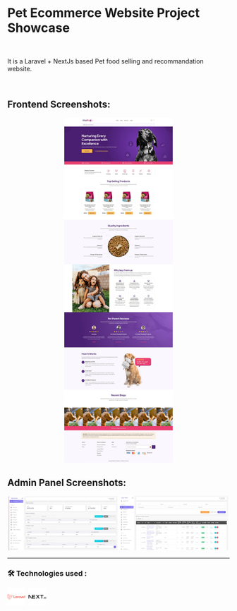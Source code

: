 # Pet Ecommerce Website Project Showcase

<br>

It is a Laravel + NextJs based Pet food selling and recommandation website.

<br>

## Frontend Screenshots:
<p align="center">
    <img src="/Screenshots/front_page.jpeg" width="49%"></img>
</p>

## Admin Panel Screenshots:
<p align="center">
    <img src="/Screenshots/dashboard.jpeg" width="49%"></img>
    <img src="/Screenshots/dashboard_product.jpeg" width="49%"></img>
</p>

---

### :hammer_and_wrench: Technologies used :

<div>
  <img src="https://github.com/devicons/devicon/blob/master/icons/laravel/laravel-original-wordmark.svg" title="Laravel" alt="Laravel" width="40" height="40"/>&nbsp;
  <img src="https://github.com/devicons/devicon/blob/master/icons/nextjs/nextjs-original-wordmark.svg" title="NextJs" alt="NextJs" width="40" height="40"/>
</div>
